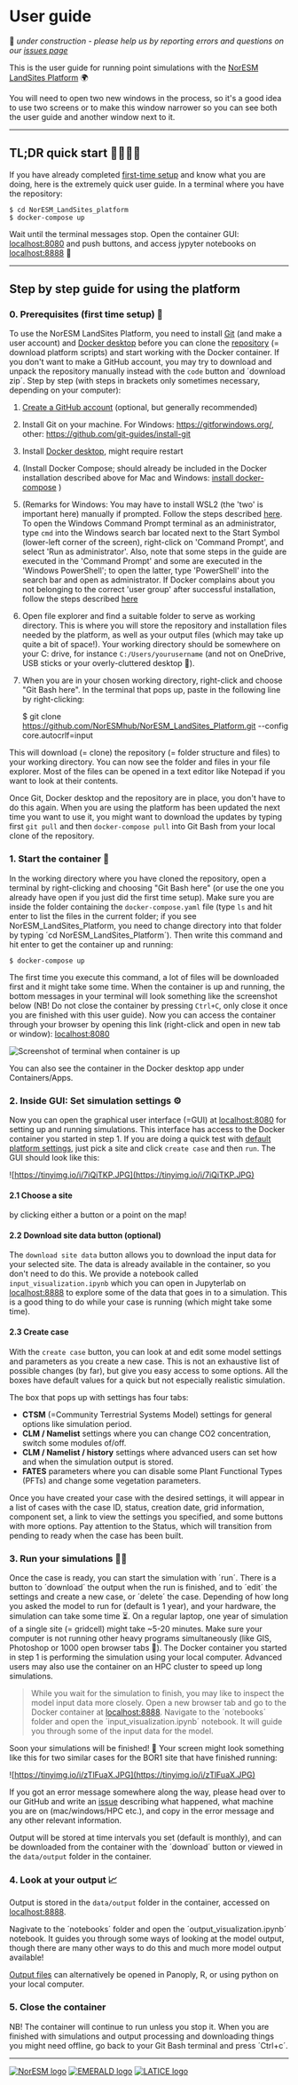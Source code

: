 # User guide

🚧 *under construction - please help us by reporting errors and questions on our [issues page](https://github.com/NorESMhub/NorESM_LandSites_Platform/issues/new)*

This is the user guide for running point simulations with the [NorESM LandSites Platform](https://noresmhub.github.io/NorESM_LandSites_Platform/) 🌍

You will need to open two new windows in the process, so it's a good idea to use two screens or to make this window narrower so you can see both the user guide and another window next to it.

***********************************************

## TL;DR quick start 🏃‍♀️🏃‍♂️

If you have already completed [first-time setup](https://noresmhub.github.io/NorESM_LandSites_Platform/user_guide/#0-prerequisites-first-time-setup) and know what you are doing, here is the extremely quick user guide. In a terminal where you have the repository: 
    
    $ cd NorESM_LandSites_platform 
    $ docker-compose up
    
Wait until the terminal messages stop. Open the container GUI: [localhost:8080](http://localhost:8080) and push buttons, and access jypyter notebooks on [localhost:8888](http://localhost:8888) 🎉


***********************************************

## Step by step guide for using the platform


### 0. Prerequisites (first time setup) 🌱

To use the NorESM LandSites Platform, you need to install [Git](https://git-scm.com/downloads "click the pc screen button if you are on Windows") (and make a user account) and [Docker desktop](https://www.docker.com/products/docker-desktop) before you can clone the [repository](https://github.com/NorESMhub/NorESM_LandSites_Platform "repository for the NorESM LandSites platform") (= download platform scripts) and start working with the Docker container. If you don't want to make a GitHub account, you may try to download and unpack the repository manually instead with the `code` button and ´download zip´. Step by step (with steps in brackets only sometimes necessary, depending on your computer):

1. [Create a GitHub account](https://github.com/) (optional, but generally recommended)
2. Install Git on your machine. For Windows: https://gitforwindows.org/, other: https://github.com/git-guides/install-git
3. Install [Docker desktop](https://docs.docker.com/get-docker), might require restart
4. (Install Docker Compose; should already be included in the Docker installation described above for Mac and Windows: [install docker-compose](https://docs.docker.com/compose/install) )
5. (Remarks for Windows: You may have to install WSL2 (the 'two' is important here) manually if prompted. Follow the steps described [here](https://www.omgubuntu.co.uk/how-to-install-wsl2-on-windows-10). To open the Windows Command Prompt terminal as an administrator, type `cmd` into the Windows search bar located next to the Start Symbol (lower-left corner of the screen), right-click on 'Command Prompt', and select 'Run as administrator'. Also, note that some steps in the guide are executed in the 'Command Prompt' and some are executed in the 'Windows PowerShell'; to open the latter, type 'PowerShell' into the search bar and open as administrator. If Docker complains about you not belonging to the correct 'user group' after successful installation, follow the steps described [here](https://stackoverflow.com/questions/61530874/docker-how-do-i-add-myself-to-the-docker-users-group-on-windows-10-home)
6. Open file explorer and find a suitable folder to serve as working directory. This is where you will store the repository and installation files needed by the platform, as well as your output files (which may take up quite a bit of space!). Your working directory should be somewhere on your C: drive, for instance `C:/Users/yourusername` (and not on OneDrive, USB sticks or your overly-cluttered desktop 👀).
7. When you are in your chosen working directory, right-click and choose "Git Bash here". In the terminal that pops up, paste in the following line by right-clicking:
    
    $ git clone https://github.com/NorESMhub/NorESM_LandSites_Platform.git --config core.autocrlf=input 

This will download (= clone) the repository (= folder structure and files) to your working directory. You can now see the folder and files in your file explorer. Most of the files can be opened in a text editor like Notepad if you want to look at their contents.

Once Git, Docker desktop and the repository are in place, you don't have to do this again. When  you are using the platform has been updated the next time you want to use it, you might want to download the updates by typing first `git pull` and then `docker-compose pull` into Git Bash from your local clone of the repository. 

### 1. Start the container 🧰

In the working directory where you have cloned the repository, open a terminal by right-clicking and choosing "Git Bash here" (or use the one you already have open if you just did the first time setup). Make sure you are inside the folder containing the `docker-compose.yaml` file (type `ls` and hit enter to list the files in the current folder; if you see NorESM_LandSites_Platform, you need to change directory into that folder by typing ´cd NorESM_LandSites_Platform´). Then write this command and hit enter to get the container up and running:

    $ docker-compose up

The first time you execute this command, a lot of files will be downloaded first and it might take some time. When the container is up and running, the bottom messages in your terminal will look something like the screenshot below (NB! Do not close the container by pressing `Ctrl+C`, only close it once you are finished with this user guide). Now you can access the container through your browser by opening this link (right-click and open in new tab or window): [localhost:8080](http://localhost:8080)

![Screenshot of terminal when container is up](https://tinyimg.io/i/qk68R7Q.JPG)

You can also see the container in the Docker desktop app under Containers/Apps.


### 2. Inside GUI: Set simulation settings ⚙️

Now you can open the graphical user interface (=GUI) at [localhost:8080](http://localhost:8080) for setting up and running simulations. This interface has access to the Docker container you started in step 1. If you are doing a quick test with [default platform settings](https://noresmhub.github.io/NorESM_LandSites_Platform/#settings-file), just pick a site and click  `create case` and then `run`. The GUI should look like this:

![https://tinyimg.io/i/7iQiTKP.JPG](https://tinyimg.io/i/7iQiTKP.JPG)

#### 2.1 Choose a site 

by clicking either a button or a point on the map!

#### 2.2 Download site data button (optional)

The `download site data` button allows you to download the input data for your selected site. The data is already available in the container, so you don't need to do this. We provide a notebook called `input_visualization.ipynb` which you can open in Jupyterlab on [localhost:8888](localhost:8888) to explore some of the data that goes in to a simulation. This is a good thing to do while your case is running (which might take some time).

#### 2.3 Create case

With the `create case` button, you can look at and edit some model settings and parameters as you create a new case. This is not an exhaustive list of possible changes (by far), but give you easy access to some options. All the boxes have default values for a quick but not especially realistic simulation.

The box that pops up with settings has four tabs:

- **CTSM** (=Community Terrestrial Systems Model) settings for general options like simulation period.
- **CLM / Namelist** settings where you can change CO2 concentration, switch some modules of/off.
- **CLM / Namelist / history** settings where advanced users can set how and when the simulation output is stored.
- **FATES** parameters where you can disable some Plant Functional Types (PFTs) and change some vegetation parameters.

Once you have created your case with the desired settings, it will appear in a list of cases with the case ID, status, creation date, grid information, component set, a link to view the settings you specified, and some buttons with more options. Pay attention to the Status, which will transition from pending to ready when the case has been built.

### 3. Run your simulations 👩‍💻

Once the case is ready, you can start the simulation with ´run´. There is a button to ´download´ the output when the run is finished, and to ´edit´ the settings and create a new case, or ´delete´ the case. Depending of how long you asked the model to run for (default is 1 year), and your hardware, the simulation can take some time ⏳. On a regular laptop, one year of simulation of a single site (= gridcell) might take ~5-20 minutes. Make sure your computer is not running other heavy programs simultaneously (like GIS, Photoshop or 1000 open browser tabs 👀). The Docker container you started in step 1 is performing the simulation using your local computer. Advanced users may also use the container on an HPC cluster to speed up long simulations.

> While you wait for the simulation to finish, you may like to inspect the model input data more closely. Open a new browser tab and go to the Docker container at [localhost:8888](http://localhost:8888). Navigate to the ´notebooks´ folder and open the ´input_visualization.ipynb´ notebook. It will guide you through some of the input data for the model. 

Soon your simulations will be finished! 🎉 Your screen might look something like this for two similar cases for the BOR1 site that have finished running:

![https://tinyimg.io/i/zTlFuaX.JPG](https://tinyimg.io/i/zTlFuaX.JPG)

If you got an error message somewhere along the way, please head over to our GitHub and write an [issue](https://github.com/NorESMhub/NorESM_LandSites_Platform/issues/new) describing what happened, what machine you are on (mac/windows/HPC etc.), and copy in the error message and any other relevant information. 

Output will be stored at time intervals you set (default is monthly), and can be downloaded from the container with the ´download´ button or viewed in the `data/output` folder in the container. 

### 4. Look at your output 📈

Output is stored in the `data/output` folder in the container, accessed on [localhost:8888](http://localhost:8888).

Nagivate to the ´notebooks´ folder and open the ´output_visualization.ipynb´ notebook. It guides you through some ways of looking at the model output, though there are many other ways to do this and much more model output available!

[Output files](https://noresmhub.github.io/NorESM_LandSites_Platform/#postprocess) can alternatively be opened in Panoply, R, or using python on your local computer.

### 5. Close the container

NB! The container will continue to run unless you stop it. When you are finished with simulations and output processing and downloading things you might need offline, go back to your Git Bash terminal and press ´Ctrl+c´.

***************************************************

[![NorESM logo](https://tinyimg.io/i/9AdhM6J.png "the Norwegian Earth System Model")](https://www.noresm.org/)
[![EMERALD logo](https://tinyimg.io/i/O6Vkl1F.png "EMERALD project")](https://www.mn.uio.no/geo/english/research/projects/emerald/)
[![LATICE logo](https://tinyimg.io/i/4IM1ogh.png "Land-ATmosphere Interactions in Cold Environments research group")](https://www.mn.uio.no/geo/english/research/groups/latice/)
